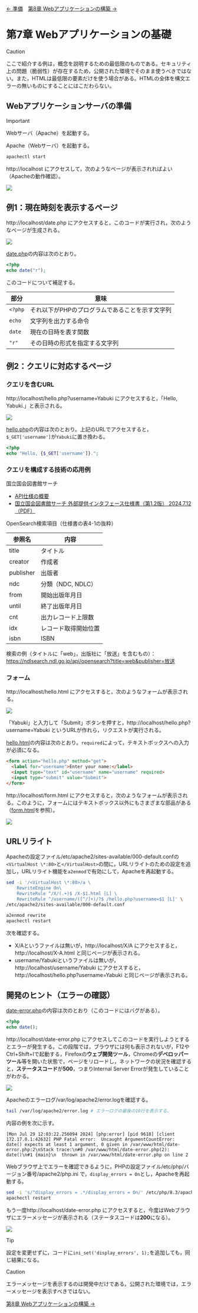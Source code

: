 [← 準備](README.md)　[第8章 Webアプリケーションの構築 →](08.md)

# 第7章 Webアプリケーションの基礎

> [!CAUTION]
> ここで紹介する例は，概念を説明するための最低限のものである。セキュリティ上の問題（脆弱性）が存在するため，公開された環境でそのまま使うべきではない。また，HTMLは最低限の要素だけを使う場合がある。HTMLの全体を構文エラーの無いものにすることにはこだわらない。

## Webアプリケーションサーバの準備

> [!IMPORTANT]
> Webサーバ（Apache）を起動する。

Apache（Webサーバ）を起動する。

```bash
apachectl start
```

http://localhost にアクセスして，次のようなページが表示されればよい（Apacheの動作確認）。

![](img/07-apache-b.png)

## 例1：現在時刻を表示するページ

http://localhost/date.php にアクセスすると，このコードが実行され，次のようなページが生成される。

![](img/07-date-b.png)

[date.php](app/html/date.php)の内容は次のとおり。

```php
<?php
echo date("r");
```

このコードについて補足する。

部分|意味
--|--
`<?php`|それ以下がPHPのプログラムであることを示す文字列
`echo`|文字列を出力する命令
`date`|現在の日時を表す関数
`"r"`|その日時の形式を指定する文字列

## 例2：クエリに対応するページ

### クエリを含むURL

http://localhost/hello.php?username=Yabuki にアクセスすると，「Hello, Yabuki.」と表示される。

![](img/07-hello-b.png)

[hello.php](app/html/hello.php)の内容は次のとおり。上記のURLでアクセスすると，`$_GET['username']`が`Yabuki`に置き換わる。

```php
<?php
echo "Hello, {$_GET['username']}.";
```

### クエリを構成する技術の応用例

国立国会図書館サーチ

- [API仕様の概要](https://ndlsearch.ndl.go.jp/help/api/specifications)
- [国立国会図書館サーチ 外部提供インタフェース仕様書（第1.2版） 2024.7.12 （PDF）](https://ndlsearch.ndl.go.jp/file/help/api/specifications/ndlsearch_api_20240712.pdf)

OpenSearch検索項目（仕様書の表4-1の抜粋）

|参照名|内容                                                               |
|--|--|
|title|タイトル|
|creator|作成者|
|publisher|出版者|
|ndc|分類（NDC, NDLC）|
|from|開始出版年月日|
|until|終了出版年月日|
|cnt|出力レコード上限数|
|idx|レコード取得開始位置|
|isbn|ISBN|

検索の例（タイトルに「web」，出版社に「放送」を含むもの）：https://ndlsearch.ndl.go.jp/api/opensearch?title=web&publisher=放送

### フォーム

http://localhost/hello.html にアクセスすると，次のようなフォームが表示される。

![](img/07-hello-form-b.png)

「Yabuki」と入力して「Submit」ボタンを押すと，http://localhost/hello.php?username=Yabuki というURLが作れら，リクエストが実行される。

[hello.html](app/html/hello.html)の内容は次のとおり。`required`によって，テキストボックスへの入力が必須になる。

```html
<form action="hello.php" method="get">
  <label for="username">Enter your name:</label>
  <input type="text" id="username" name="username" required>
  <input type="submit" value="Submit">
</form>
```

http://localhost/form.html にアクセスすると，次のようなフォームが表示される。このように，フォームにはテキストボックス以外にもさまざまな部品がある（[form.html](app/html/form.html)を参照）。

![](img/07-form-b.png)

## URLリライト

Apacheの設定ファイル/etc/apache2/sites-available/000-default.confの`<VirtualHost \*:80>`と`</VirtualHost>`の間に，URLリライトのための設定を追加し，URLリライト機能を`a2enmod`で有効にして，Apacheを再起動する。

```bash
sed -i '/<VirtualHost \*:80>/a \
    RewriteEngine On\
    RewriteRule ^/X/(.+)$ /X-$1.html [L] \
    RewriteRule ^/username/([^/]+)/?$ /hello.php?username=$1 [L]' \
/etc/apache2/sites-available/000-default.conf

a2enmod rewrite
apachectl restart
```

次を確認する。

- X/Aというファイルは無いが，http://localhost/X/A にアクセスすると，http://localhost/X-A.html と同じページが表示される。
- username/Yabukiというファイルは無いが，http://localhost/username/Yabuki にアクセスすると，http://localhost/hello.php?username=Yabuki と同じページが表示される。


## 開発のヒント（エラーの確認）

[date-error.php](app/html/date-error.php)の内容は次のとおり（このコードにはバグがある）。

```php
<?php
echo date();
```

http://localhost/date-error.php にアクセスしてこのコードを実行しようとするとエラーが発生する。この段階では，ブラウザには何も表示されないが，F12やCtrl+Shift+Iで起動する，Firefoxの**ウェブ開発ツール**，Chromeの**デベロッパーツール**等を開いた状態で，ページをリロードし，ネットワークの状況を確認すると，**ステータスコード**が**500**，つまりInternal Server Errorが発生していることがわかる。

![](img/07-error-dev-b.png)

Apacheのエラーログ/var/log/apache2/error.logを確認する。

```bash
tail /var/log/apache2/error.log # エラーログの最後の10行を表示する。
```

内容の例を次に示す。

```
[Mon Jul 29 12:03:22.256094 2024] [php:error] [pid 9618] [client 172.17.0.1:42632] PHP Fatal error:  Uncaught ArgumentCountError: date() expects at least 1 argument, 0 given in /var/www/html/date-error.php:2\nStack trace:\n#0 /var/www/html/date-error.php(2): date()\n#1 {main}\n  thrown in /var/www/html/date-error.php on line 2
```

Webブラウザ上でエラーを確認できるように，PHPの設定ファイル/etc/php/バージョン番号/apache2/php.ini で，`display_errors = On`とし，Apacheを再起動する。

```bash
sed -i 's/^display_errors = .*/display_errors = On/' /etc/php/8.3/apache2/php.ini
apachectl restart
```

もう一度http://localhost/date-error.php にアクセスすると，今度はWebブラウザにエラーメッセージが表示される（ステータスコードは**200**になる）。

![](img/07-error-b.png)

> [!TIP]
> 設定を変更せずに，コードに`ini_set('display_errors', 1);`を追加しても，同じ結果になる。

> [!CAUTION]
> エラーメッセージを表示するのは開発中だけである。公開された環境では，エラーメッセージを表示すべきではない。

[第8章 Webアプリケーションの構築 →](08.md)
